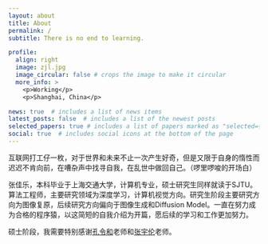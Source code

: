 ```yaml
---
layout: about
title: About
permalink: /
subtitle: There is no end to learning.

profile:
  align: right
  image: zjl.jpg
  image_circular: false # crops the image to make it circular
  more_info: >
    <p>Working</p>
    <p>Shanghai, China</p>

news: true  # includes a list of news items
latest_posts: false  # includes a list of the newest posts
selected_papers: true # includes a list of papers marked as "selected={true}"
social: true  # includes social icons at the bottom of the page
---
```


互联网打工仔一枚，对于世界和未来不止一次产生好奇，但是又限于自身的惰性而迟迟不肯向前，在嘈杂声中找寻自我，在乱世中做回自己。（啰里啰唆的开场白）

张佳乐，本科毕业于上海交通大学，计算机专业，硕士研究生同样就读于SJTU。算法工程师，主要研究领域为深度学习，计算机视觉方向。研究生阶段主要研究方向为图像复原，后续研究方向偏向于图像生成和Diffusion Model。一直在努力成为合格的程序猿，以这简短的自我介绍为开篇，愿后续的学习和工作更加努力。

硕士阶段，我需要特别感谢[孔令和](https://www.cs.sjtu.edu.cn/~linghe.kong/)老师和[张宇伦](https://yulunzhang.com/)老师。